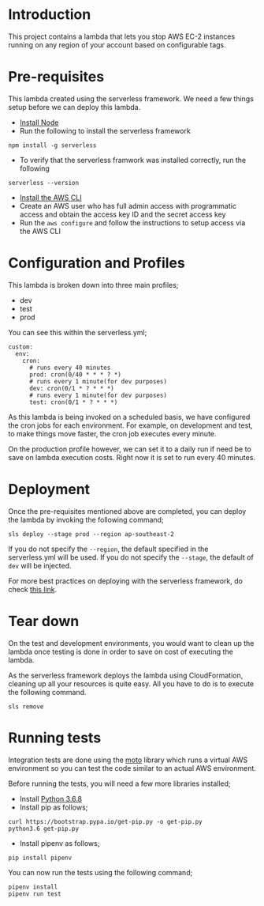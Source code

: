 # Introduction

This project contains a lambda that lets you stop AWS EC-2 instances running on any region of your account based on configurable tags.

# Pre-requisites
This lambda created using the serverless framework. We need a few things setup before we can deploy this lambda.
- [Install Node](https://nodejs.org/en/download/)
- Run the following to install the serverless framework

```
npm install -g serverless
```
- To verify that the serverless framwork was installed correctly, run the following
```
serverless --version
```

- [Install the AWS CLI](https://docs.aws.amazon.com/cli/latest/userguide/install-cliv2.html)
- Create an AWS user who has full admin access with programmatic access and obtain the access key ID and the secret access key 
- Run the `aws configure` and follow the instructions to setup access via the AWS CLI

# Configuration and Profiles
This lambda is broken down into three main profiles;
 - dev
 - test
 - prod

You can see this within the serverless.yml;
```
custom:
  env:
    cron:
      # runs every 40 minutes
      prod: cron(0/40 * * * ? *)
      # runs every 1 minute(for dev purposes)
      dev: cron(0/1 * ? * * *)
      # runs every 1 minute(for dev purposes)
      test: cron(0/1 * ? * * *)
```

As this lambda is being invoked on a scheduled basis, we have configured the cron jobs for each environment. For example, on development and test, to make things move faster,
the cron job executes every minute. 

On the production profile however, we can set it to a daily run if need be to save on lambda execution costs. Right now it is set to run every 40 minutes.

# Deployment
Once the pre-requisites mentioned above are completed, you can deploy the lambda by invoking the following command;

```
sls deploy --stage prod --region ap-southeast-2
```

If you do not specify the `--region`, the default specified in the serverless.yml will be used.
If you do not specify the `--stage`, the default of `dev` will be injected.

For more best practices on deploying with the serverless framework, do check [this link](https://www.serverless.com/framework/docs/providers/aws/guide/deploying/).

# Tear down
On the test and development environments, you would want to clean up the lambda once testing is done in order to save on cost of executing the lambda.

As the serverless framework deploys the lambda using CloudFormation, cleaning up all your resources is quite easy. All you have to do is to execute the following command.

```
sls remove
```

# Running tests
Integration tests are done using the [moto](https://github.com/spulec/moto) library which runs a virtual AWS environment so you can test the code similar to an actual AWS environment.

Before running the tests, you will need a few more libraries installed;

- Install [Python 3.6.8](https://www.python.org/ftp/python/3.6.8/python-3.6.8-macosx10.9.pkg)
- Install pip as follows;
```
curl https://bootstrap.pypa.io/get-pip.py -o get-pip.py
python3.6 get-pip.py
```
- Install pipenv as follows;
```
pip install pipenv
```

You can now run the tests using the following command;

```
pipenv install
pipenv run test
```

